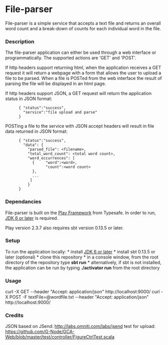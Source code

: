 # File-parser
File-parser is a simple service that accepts a text file and returns an overall word count and a break-down of counts for each individual word in the file.

### Description
The file-parser application can either be used through a web interface or programmatically. The supported actions are 'GET' and 'POST'. 

If http headers support returning html, when the application receives a GET request it will return a webpage with a form that allows the user to upload a file to be parsed. When a file is POSTed from the web interface the result of parsing the file will be displayed in an html page.

If http headers support JSON, a GET request will return the application status in JSON format:
```
      { "status":"success",
        "service":"file upload and parse"
      }
```
POSTing a file to the service with JSON accept headers will result in file data returned in JSON format:
```
      { "status":"success",
        "data": {
          "parsed_file": <filename>,
          "total_word_count": <total word count>,
          "word_occurrences": [ 
            {     "word":<word>,
                  "count":<word count>
            },
            ...
           ]
          }
      }
```
      
### Dependancies
File-parser is built on the [Play Framework](https://www.playframework.com/documentation/2.3.x/) from Typesafe. In order to run, [JDK 6 or later](http://www.oracle.com/technetwork/java/javase/downloads/index.html) is required. 

Play version 2.3.7 also requires sbt version 0.13.5 or later.

### Setup
To run the application locally:
      * install [JDK 6 or later](http://www.oracle.com/technetwork/java/javase/downloads/index.html)
      * install sbt 0.13.5 or later (optional)
      * clone this repository
      * in a console window, from the root directory of the repository type **sbt run**
      * alternatively, if sbt is not installed, the application can be run by typing **./activator run** from the root directory
      

### Usage
curl -X GET --header "Accept: application/json" http://localhost:9000/
curl -X POST -F textFile=@wordfile.txt --header "Accept: application/json" http://localhost:9000/
      
### Credits
JSON based on JSend: http://labs.omniti.com/labs/jsend
test for upload: https://github.com/G-Node/GCA-Web/blob/master/test/controller/FigureCtrlTest.scala
